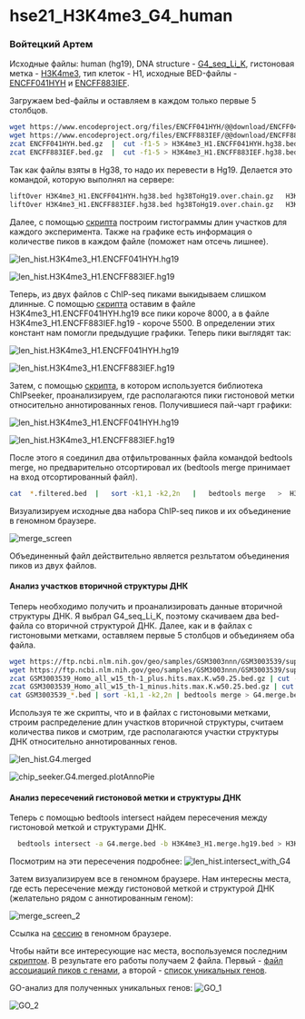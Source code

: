 # hse21_H3K4me3_G4_human

### Войтецкий Артем

Исходные файлы: human (hg19), DNA structure - 
[G4_seq_Li_K](https://www.ncbi.nlm.nih.gov/geo/query/acc.cgi?acc=GSM3003539), 
гистоновая метка - [H3K4me3](https://www.encodeproject.org/chip-seq-matrix/?type=Experiment&replicates.library.biosample.donor.organism.scientific_name=Homo%20sapiens&assay_title=Histone%20ChIP-seq&assay_title=Mint-ChIP-seq&status=released),
тип клеток - Н1, исходные BED-файлы - 
[ENCFF041HYH](https://www.encodeproject.org/files/ENCFF041HYH/) 
и [ENCFF883IEF](https://www.encodeproject.org/files/ENCFF883IEF/).

Загружаем bed-файлы и оставляем в каждом только первые 5 столбцов. 
```bash
wget https://www.encodeproject.org/files/ENCFF041HYH/@@download/ENCFF041HYH.bed.gz
wget https://www.encodeproject.org/files/ENCFF883IEF/@@download/ENCFF883IEF.bed.gz
zcat ENCFF041HYH.bed.gz  |  cut -f1-5 > H3K4me3_H1.ENCFF041HYH.hg38.bed
zcat ENCFF883IEF.bed.gz  |  cut -f1-5 > H3K4me3_H1.ENCFF883IEF.hg38.bed
```

Так как файлы взяты в Hg38, то надо их перевести в Hg19. Делается это командой, которую выполнял на сервере:
```bash
liftOver H3K4me3_H1.ENCFF041HYH.hg38.bed hg38ToHg19.over.chain.gz   H3K4me3_H1.ENCFF041HYH.hg19.bed   H3K4me3_H1.ENCFF041HYH.unmapped.bed
liftOver H3K4me3_H1.ENCFF883IEF.hg38.bed hg38ToHg19.over.chain.gz   H3K4me3_H1.ENCFF883IEF.hg19.bed   H3K4me3_H1.ENCFF883IEF.unmapped.bed
```

Далее, с помощью [скрипта](https://github.com/MrARVO/hse21_H3K4me3_G4_human/blob/main/src/hist.r)
построим гистограммы длин участков для каждого эксперимента. 
Также на графике есть информация о количестве пиков в каждом файле (поможет нам отсечь лишнее).

![len_hist.H3K4me3_H1.ENCFF041HYH.hg19](https://github.com/MrARVO/hse21_H3K4me3_G4_human/blob/main/images/len_hist.H3K4me3_H1.ENCFF041HYH.hg19-1.png)

![len_hist.H3K4me3_H1.ENCFF883IEF.hg19](https://github.com/MrARVO/hse21_H3K4me3_G4_human/blob/main/images/len_hist.H3K4me3_H1.ENCFF883IEF.hg19-1.png)

Теперь, из двух файлов с ChIP-seq пиками выкидываем слишком длинные. 
С помощью [скрипта](https://github.com/MrARVO/hse21_H3K4me3_G4_human/blob/main/src/hist2.r)
оставим в файле H3K4me3_H1.ENCFF041HYH.hg19 все пики короче 8000, 
а в файле H3K4me3_H1.ENCFF883IEF.hg19 - короче 5500. В определении этих констант нам помогли предыдущие графики. 
Теперь пики выглядят так:

![len_hist.H3K4me3_H1.ENCFF041HYH.hg19](https://github.com/MrARVO/hse21_H3K4me3_G4_human/blob/main/images/len_hist.H3K4me3_H1.ENCFF041HYH.hg19.filtered-1.png)

![len_hist.H3K4me3_H1.ENCFF883IEF.hg19](https://github.com/MrARVO/hse21_H3K4me3_G4_human/blob/main/images/len_hist.H3K4me3_H1.ENCFF883IEF.hg19.filtered-1.png)

Затем, с помощью [скрипта](https://github.com/MrARVO/hse21_H3K4me3_G4_human/blob/main/src/pie.r),
в котором используется библиотека ChIPseeker, проанализируем, где располагаются пики 
гистоновой метки относительно аннотированных генов. 
Получившиеся пай-чарт графики:

![len_hist.H3K4me3_H1.ENCFF041HYH.hg19](https://github.com/MrARVO/hse21_H3K4me3_G4_human/blob/main/images/chip_seeker.H3K4me3_H1.ENCFF041HYH.hg19.filtered.plotAnnoPie.png)

![len_hist.H3K4me3_H1.ENCFF883IEF.hg19](https://github.com/MrARVO/hse21_H3K4me3_G4_human/blob/main/images/chip_seeker.H3K4me3_H1.ENCFF883IEF.hg19.filtered.plotAnnoPie.png)

После этого я соединил два отфильтрованных файла командой bedtools merge, но предварительно отсортировал их
(bedtools merge принимает на вход отсортированный файл).

```bash
cat  *.filtered.bed  |   sort -k1,1 -k2,2n   |   bedtools merge   >  H3K4me3_H1.merge.hg19.bed 
```

Визуализируем исходные два набора ChIP-seq пиков и их объединение в геномном браузере.

![merge_screen](https://github.com/MrARVO/hse21_H3K4me3_G4_human/blob/main/screens/merge_screen.PNG)

Объединенный файл действительно является резльтатом объединения пиков из двух файлов.

#### Анализ участков вторичной структуры ДНК

Теперь необходимо получить и проанализировать данные вторичной структуры ДНК. Я выбрал G4_seq_Li_K, поэтому скачиваем два bed-файла со вторичной структурой ДНК. Далее, как и в файлах с гистоновыми метками, оставляем первые 5 столбцов и объединяем оба файла.

```bash
wget https://ftp.ncbi.nlm.nih.gov/geo/samples/GSM3003nnn/GSM3003539/suppl/GSM3003539_Homo_all_w15_th-1_minus.hits.max.K.w50.25.bed.gz
wget https://ftp.ncbi.nlm.nih.gov/geo/samples/GSM3003nnn/GSM3003539/suppl/GSM3003539_Homo_all_w15_th-1_plus.hits.max.K.w50.25.bed.gz
zcat GSM3003539_Homo_all_w15_th-1_plus.hits.max.K.w50.25.bed.gz | cut -f1-5 > G4.plus.bed
zcat GSM3003539_Homo_all_w15_th-1_minus.hits.max.K.w50.25.bed.gz | cut -f1-5 > G4.minus.bed
cat GSM3003539_*.bed | sort -k1,1 -k2,2n | bedtools merge > G4.merge.bed 
```

Используя те же скрипты, что и в файлах с гистоновыми метками, строим распределение длин участков вторичной структуры, считаем количества пиков и
смотрим, где располагаются участки структуры ДНК относительно аннотированных генов.

![len_hist.G4.merged](https://github.com/MrARVO/hse21_H3K4me3_G4_human/blob/main/images/len_hist.G4_seq_Li_K.merge-1.png)

![chip_seeker.G4.merged.plotAnnoPie](https://github.com/MrARVO/hse21_H3K4me3_G4_human/blob/main/images/chip_seeker.G4.merge.plotAnnoPie.png)

#### Анализ пересечений гистоновой метки и структуры ДНК

Теперь с помощью bedtools intersect найдем пересечения между гистоновой меткой и структурами ДНК.

```bash
  bedtools intersect -a G4.merge.bed -b H3K4me3_H1.merge.hg19.bed > H3K4me3_H1.intersect_with_G4.bed
```

Посмотрим на эти пересечения подробнее:
![len_hist.intersect_with_G4](https://github.com/MrARVO/hse21_H3K4me3_G4_human/blob/main/images/len_hist.H3K4me3_H1.intersect_with_G4-1.png)

Затем визуализируем все в геномном браузере. Нам интересны места, где есть 
пересечение между гистоновой меткой и структурой ДНК (желательно рядом с аннотированным геном):

![merge_screen_2](https://github.com/MrARVO/hse21_H3K4me3_G4_human/blob/main/screens/merge_screen_2.PNG)

Ссылка на [сессию](https://github.com/MrARVO/hse21_H3K4me3_G4_human/blob/main/screens/my_session.gz) в геномном браузере.
 
Чтобы найти все интересующие нас места, воспользуемся последним [скриптом](https://github.com/MrARVO/hse21_H3K4me3_G4_human/blob/main/src/peakAnno.r).
В результате его работы получаем 2 файла. 
Первый - [файл ассоциаций пиков с генами](https://github.com/MrARVO/hse21_H3K4me3_G4_human/blob/main/data/H3K4me3_H1.intersect_with_G4.genes.txt), 
а второй - [список уникальных генов](https://github.com/MrARVO/hse21_H3K4me3_G4_human/blob/main/data/H3K4me3_H1.intersect_with_G4.genes_uniq.txt). 

GO-анализ для полученных уникальных генов:
![GO_1](https://github.com/MrARVO/hse21_H3K4me3_G4_human/blob/main/screens/GO_1.png)

![GO_2](https://github.com/MrARVO/hse21_H3K4me3_G4_human/blob/main/screens/GO_2.png)
